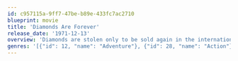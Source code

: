 ```yaml
---
id: c957115a-9ff7-47be-b89e-433fc7ac2710
blueprint: movie
title: 'Diamonds Are Forever'
release_date: '1971-12-13'
overview: 'Diamonds are stolen only to be sold again in the international market. James Bond infiltrates a smuggling mission to find out who’s guilty. The mission takes him to Las Vegas where Bond meets his archenemy Blofeld.'
genres: '[{"id": 12, "name": "Adventure"}, {"id": 28, "name": "Action"}, {"id": 53, "name": "Thriller"}]'
---
```

